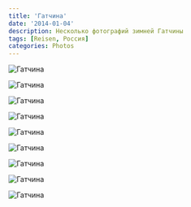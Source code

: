 ```yaml
---
title: 'Гатчина'
date: '2014-01-04'
description: Несколько фотографий зимней Гатчины
tags: [Reisen, Россия]
categories: Photos
---
```


<div class='preview'><img src='{{urls.media}}/-------OK.jpg' alt='Гатчина'></div>

<a id='7944918c16f409954776b18e554ece5a-600'></a>![Гатчина]({{urls.media}}/7944918c16f409954776b18e554ece5a-600.jpg 'Утка-самец с поджопными завитками.')

<a id='d16ae4e75b2e18487e1f5f98075c4d9f-600'></a>![Гатчина]({{urls.media}}/d16ae4e75b2e18487e1f5f98075c4d9f-600.jpg 'Избушка в парке.')

<a id='85f82adb6d3a24c983e9d8874ba2a4ed-600'></a>![Гатчина]({{urls.media}}/85f82adb6d3a24c983e9d8874ba2a4ed-600.jpg 'Избушка в парке (вид с другого переда).')

<a id='b515bc8ab5d3d45ed83e4ff732b312c0-600'></a>![Гатчина]({{urls.media}}/b515bc8ab5d3d45ed83e4ff732b312c0-600.jpg 'Суровый сайдинг на избушке.')

<a id='b31096a30d8f15c6a4242c512f9d8d0f-600'></a>![Гатчина]({{urls.media}}/b31096a30d8f15c6a4242c512f9d8d0f-600.jpg 'Ворота к избушке.')

<a id='fe9ecba57b20308bcecdf48b34b7be8c-600'></a>![Гатчина]({{urls.media}}/fe9ecba57b20308bcecdf48b34b7be8c-600.jpg 'Всемирный бренд.')

<a id='50951d18b3763aec0cba37e7adf1b48b-600'></a>![Гатчина]({{urls.media}}/50951d18b3763aec0cba37e7adf1b48b-600.jpg 'Островок.')

<a id='321c8fb03c412bd11720695f6d37caca-600'></a>![Гатчина]({{urls.media}}/321c8fb03c412bd11720695f6d37caca-600.jpg 'Ценник.')
